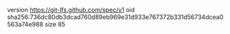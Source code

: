 version https://git-lfs.github.com/spec/v1
oid sha256:736dc80db3dcad760d89eb969e31d933e767372b331d56734dcea0563a74e988
size 85
